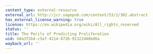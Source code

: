 ```yaml
---
content_type: external-resource
external_url: http://jcr.sagepub.com/content/53/2/302.abstract
has_external_license_warning: true
license: https://en.wikipedia.org/wiki/All_rights_reserved
status: ''
title: The Perils of Predicting Proliferation
uid: b8a3f2b4-c5af-4214-8726-91322d48bd6a
wayback_url: ''
---
```


